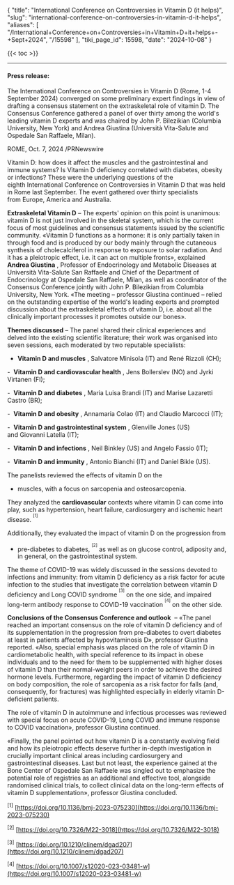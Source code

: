{
  "title": "International Conference on Controversies in Vitamin D  (it helps)",
  "slug": "international-conference-on-controversies-in-vitamin-d-it-helps",
  "aliases": [
    "/International+Conference+on+Controversies+in+Vitamin+D+it+helps+-+Sept+2024",
    "/15598"
  ],
  "tiki_page_id": 15598,
  "date": "2024-10-08"
}

{{< toc >}}

---

#### Press release:

The International Conference on Controversies in Vitamin D (Rome, 1-4 September 2024) converged on some preliminary expert findings in view of drafting a consensus statement on the extraskeletal role of vitamin D. The Consensus Conference gathered a panel of over thirty among the world's leading vitamin D experts and was chaired by John P. Bilezikian (Columbia University, New York) and Andrea Giustina (Università Vita-Salute and Ospedale San Raffaele, Milan).

ROME, Oct. 7, 2024 /PRNewswire

Vitamin D: how does it affect the muscles and the gastrointestinal and immune systems? Is Vitamin D deficiency correlated with diabetes, obesity or infections? These were the underlying questions of the eighth International Conference on Controversies in Vitamin D that was held in Rome last September. The event gathered over thirty specialists from Europe, America and Australia.

 **Extraskeletal Vitamin D** – The experts' opinion on this point is unanimous: vitamin D is not just involved in the skeletal system, which is the current focus of most guidelines and consensus statements issued by the scientific community. «Vitamin D functions as a hormone: it is only partially taken in through food and is produced by our body mainly through the cutaneous synthesis of cholecalciferol in response to exposure to solar radiation. And it has a pleiotropic effect, i.e. it can act on multiple fronts», explained  **Andrea Giustina** , Professor of Endocrinology and Metabolic Diseases at Università Vita-Salute San Raffaele and Chief of the Department of Endocrinology at Ospedale San Raffaele, Milan, as well as coordinator of the Consensus Conference jointly with John P. Bilezikian from Columbia University, New York. «The meeting – professor Giustina continued – relied on the outstanding expertise of the world's leading experts and prompted discussion about the extraskeletal effects of vitamin D, i.e. about all the clinically important processes it promotes outside our bones».

 **Themes discussed** – The panel shared their clinical experiences and delved into the existing scientific literature; their work was organised into seven sessions, each moderated by two reputable specialists:

- **Vitamin D and muscles** , Salvatore Minisola (IT) and René Rizzoli (CH);

-  **Vitamin D and cardiovascular health** , Jens Bollerslev (NO) and Jyrki Virtanen (FI);

-  **Vitamin D and diabetes** , Maria Luisa Brandi (IT) and Marise Lazaretti Castro (BR);

-  **Vitamin D and obesity** , Annamaria Colao (IT) and Claudio Marcocci (IT);

-  **Vitamin D and gastrointestinal system** , Glenville Jones (US) and Giovanni Latella (IT);

-  **Vitamin D and infections** , Neil Binkley (US) and Angelo Fassio (IT);

-  **Vitamin D and immunity** , Antonio Bianchi (IT) and Daniel Bikle (US).

The panelists reviewed the effects of vitamin D on the 

* muscles, with a focus on sarcopenia and osteosarcopenia. 

They analyzed the  **cardiovascular**  contexts where vitamin D can come into play, such as hypertension, heart failure, cardiosurgery and ischemic heart disease. <sup><sup>[1]</sup></sup>

Additionally, they evaluated the impact of vitamin D on the progression from 

* pre-diabetes to diabetes, <sup><sup>[2]</sup></sup> as well as on glucose control, adiposity and, in general, on the gastrointestinal system. 

The theme of COVID-19 was widely discussed in the sessions devoted to infections and immunity: from vitamin D deficiency as a risk factor for acute infection to the studies that investigate the correlation between vitamin D deficiency and Long COVID syndrome <sup><sup>[3]</sup></sup> on the one side, and impaired long-term antibody response to COVID-19 vaccination <sup><sup>[4]</sup></sup> on the other side.

 **Conclusions of the Consensus Conference and outlook**  – «The panel reached an important consensus on the role of vitamin D deficiency and of its supplementation in the progression from pre-diabetes to overt diabetes at least in patients affected by hypovitaminosis D», professor Giustina reported. «Also, special emphasis was placed on the role of vitamin D in cardiometabolic health, with special reference to its impact in obese individuals and to the need for them to be supplemented with higher doses of vitamin D than their normal-weight peers in order to achieve the desired hormone levels. Furthermore, regarding the impact of vitamin D deficiency on body composition, the role of sarcopenia as a risk factor for falls (and, consequently, for fractures) was highlighted especially in elderly vitamin D-deficient patients. 

The role of vitamin D in autoimmune and infectious processes was reviewed with special focus on acute COVID-19, Long COVID and immune response to COVID vaccination», professor Giustina continued. 

«Finally, the panel pointed out how vitamin D is a constantly evolving field and how its pleiotropic effects deserve further in-depth investigation in crucially important clinical areas including cardiosurgery and gastrointestinal diseases. Last but not least, the experience gained at the Bone Center of Ospedale San Raffaele was singled out to emphasize the potential role of registries as an additional and effective tool, alongside randomised clinical trials, to collect clinical data on the long-term effects of vitamin D supplementation», professor Giustina concluded.

<sup>[1]</sup> [https://doi.org/10.1136/bmj-2023-075230](https://doi.org/10.1136/bmj-2023-075230)

<sup>[2]</sup> [https://doi.org/10.7326/M22-3018](https://doi.org/10.7326/M22-3018)

<sup>[3]</sup> [https://doi.org/10.1210/clinem/dgad207](https://doi.org/10.1210/clinem/dgad207)

<sup>[4]</sup> [https://doi.org/10.1007/s12020-023-03481-w](https://doi.org/10.1007/s12020-023-03481-w)
